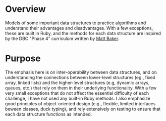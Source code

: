 # Overview #
Models of some important data structures to practice algorithms and understand their advantages and disadvantages.  With a few exceptions, these are built in Ruby, and the methods for each data structure are inspired by the DBC "Phase 4" curriculum written by [Matt Baker](https://github.com/mattbaker).

# Purpose #

The emphasis here is on inter-operability between data structures, and on understanding the connections between lower-level structures (eg., fixed array, linked lists) and the higher-level structures (e.g, dynamic arrays, queues, etc.) that rely on them in their underlying functionality.  With a few very small exceptions that do not affect the essential difficulty of each challenge, I have not used any built-in Ruby methods.  I also emphasize good principles of object-oriented design (e.g., flexible, limited interfaces beween classes, duck typing), and rely extensively on testing to ensure that each data structure functions as intended.
  
